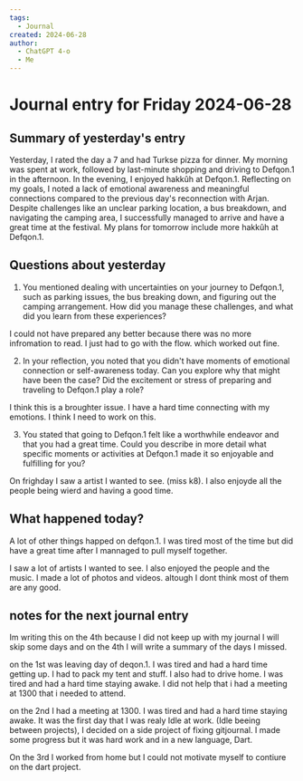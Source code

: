 ```yaml
---
tags:
  - Journal
created: 2024-06-28
author:
  - ChatGPT 4-o
  - Me
---
```

# Journal entry for Friday 2024-06-28

## Summary of yesterday's entry

Yesterday, I rated the day a 7 and had Turkse pizza for dinner. My morning was spent at work, followed by last-minute shopping and driving to Defqon.1 in the afternoon. In the evening, I enjoyed hakkûh at Defqon.1. Reflecting on my goals, I noted a lack of emotional awareness and meaningful connections compared to the previous day's reconnection with Arjan. Despite challenges like an unclear parking location, a bus breakdown, and navigating the camping area, I successfully managed to arrive and have a great time at the festival. My plans for tomorrow include more hakkûh at Defqon.1.

## Questions about yesterday

1. You mentioned dealing with uncertainties on your journey to Defqon.1, such as parking issues, the bus breaking down, and figuring out the camping arrangement. How did you manage these challenges, and what did you learn from these experiences?

I could not have prepared any better because there was no more infromation to read. I just had to go with the flow. which worked out fine.

2. In your reflection, you noted that you didn't have moments of emotional connection or self-awareness today. Can you explore why that might have been the case? Did the excitement or stress of preparing and traveling to Defqon.1 play a role?

I think this is a broughter issue. I have a hard time connecting with my emotions. I think I need to work on this.

3. You stated that going to Defqon.1 felt like a worthwhile endeavor and that you had a great time. Could you describe in more detail what specific moments or activities at Defqon.1 made it so enjoyable and fulfilling for you?

On frighday I saw a artist I wanted to see. (miss k8). I also enjoyde all the people being wierd and having a good time.

## What happened today?

A lot of other things happed on defqon.1. I was tired most of the time but did have a great time after I mannaged to pull myself together.

I saw a lot of artists I wanted to see. I also enjoyed the people and the music. I made a lot of photos and videos. altough I dont think most of them are any good.

## notes for the next journal entry

Im writing this on the 4th because I did not keep up with my journal I will skip some days and on the 4th I will write a summary of the days I missed.

on the 1st was leaving day of deqon.1. I was tired and had a hard time getting up. I had to pack my tent and stuff. I also had to drive home. I was tired and had a hard time staying awake. I did not help that i had a meeting at 1300 that i needed to attend.

on the 2nd I had a meeting at 1300. I was tired and had a hard time staying awake. It was the first day that I was realy Idle at work. (Idle beeing between projects), I decided on a side project of fixing gitjournal. I made some progress but it was hard work and in a new language, Dart.

On the 3rd I worked from home but I could not motivate myself to contiure on the dart project.
